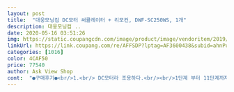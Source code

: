 ```yaml
---
layout: post 
title:  "대웅모닝컴 DC모터 써큘레이터 + 리모컨, DWF-SC250WS, 1개" 
description: 대웅모닝컴 ..
date: 2020-05-16 03:51:26 
img: https://static.coupangcdn.com/image/product/image/vendoritem/2019/07/30/3639100851/eb533b4f-b666-4d7d-99c9-6032d0bfff1c.jpg 
linkUrl: https://link.coupang.com/re/AFFSDP?lptag=AF3600438&subid=ahnPublicAsk&pageKey=83016691&itemId=263321957&vendorItemId=3639100851&traceid=V0-113-b23fe58c97106267 
categories: [1016] 
color: 4CAF50 
price: 77540 
author: Ask View Shop 
cont:  "●구매후기●<br/>1.<br/> DC모터라 조용하다.<br/><br/>1단계 부터 11단계까지 있으니... <br/> 마이크로 미풍부터 인가???<br/>2.<br/> 바람세기 조절이 1단부터 11단까지 있다.<br/><br/>2층 침대를 사용하는 아들 친구로 써큘레이터 하나 장만했습니다.<br/><br/>2층 침대에서 자는 아들을 위해 구매해 놓고는 작동 테스트를 하면서 까먹었습니다.<br/><br/>2층 침대에서 자는 아들을 위해 구입한 제품인데 공기순환 겸 선풍기대용으로 이제품 적극 추천합니다.<br/><br/>3.<br/> 기본적인 선풍기 기능이 있다.<br/> (수면풍/자연풍/타이머)<br/>3단의 경우에는 조금 추우면 한단계 낮추면 또 덥고.<br/>.<br/> 어중간할때가 많았거든요.<br/><br/>4.<br/> 추가적인 기능도 있다.<br/> (잠금/마이세팅 안심온도)<br/>5.<br/> 리모컨 기능이 있다.<br/><br/>6.<br/> 선풍기형 써큘레이터이며 높이조절과 좌우회전 상하각도 90도 조절이 가능하다.<br/><br/>7.<br/> 어댑터 형식으로 나중에 보관할때 선 정리가 유용하다.<br/><br/>8.<br/> 디자인이 깔끔하고 심플해서 예쁘다.<br/> (특히 LED / LED 불빛 끄고 켜고 가능해요.<br/>)<br/>90도까지 헤드부분이 움직인다는 사실!<br/>DC는 달라도 뭔가 다른가 싶네요.<br/> 정말 써보시면 알겠지만 너무 조용하고 좋아요.<br/>.<br/><br/>DC모터 선풍기는 처음 구매해보는데 정말 신세계에요.<br/>.<br/><br/>DC모터가 BLDC라고 드라이어에만 있는지 알았는데 선풍기에도 있고.<br/>.<br/>ㅎㅎ<br/>E.<br/>T모르세요? 당신은 신세대... <br/>YOU WIN!!!<br/>ㅎ 무식한 소리네요<br/>걱정이 무색할 정도로 정말 조용합니다.<br/><br/>겨울에 환기 어려울때, 따뜻한 공기 순환할때도 쓴다는군요 황사 미세먼지땜시 환기 못할때도 좋겠군요<br/>고모로서 어른노릇 제대로 하는거  같아서  기분이 좋네요<br/>그런데, 생긴게 꼭 고개를 쑥 내밀고 있는 E.<br/>T같습니다.<br/><br/>그리고 리모컨도 멀리서도 잘 인식되고 힘 안들이고 눌러도 잘 작동되네요.<br/><br/>그리고 상하각도 조절이 정말 제대로 위로 90도로 되니까 좋아요.<br/><br/>근데 선풍기와 써큘레이터  뭐가 다를까요<br/>근데 이건 11단까지 있어서 다양한 바람 조절이 가능해서 좋아요!ㅎㅎㅎ<br/>더 만족할지는 울 조카님 써보고 얘기해주겠죠<br/>디자인도 고급지고.<br/>.<br/> 무엇보다 최고 장점은<br/>리모컨까지 있어서 더 좋네요<br/>리모컨도 생각보다 먼 거리에서 작동하네요.<br/><br/>리모콘에 램프기능이 있어 잠잘때 작은 불빛도 허용하지 않아  숙면을 취할수 있겠군요<br/>리모콘으로 바람세기 11단까지 조절가능하고 좌우회전기능 80도까지있고  수면풍 자연풍 일반으로 조절가능하고 타이머  8시간까지  가능  마이세팅 메모리기능이 있어 코드를 빼지 않음 전에 사용했던 것을 기억하여 켜지네요  안전온도기능이 있어 실내온도가 21도 이하로 떨어지면 자동으로 꺼진다네요 ㅎ 똑똑하네요<br/>몸체에 있는 스위치말고 동그란 LED창 있쟎아요.<br/><br/>무울로온 11단계는 당연히 소음이 있겠죠!<br/>미세먼지도 예민하고 깨끗한 공기가 넓게 퍼졌으면 좋겠어서 쓰고있는 공기청정기 옆이나 주변에 놓고 쓸거라서 산건데 정말 만족스러워요.<br/><br/>바람 단계도 1단에서 11단까지 있어서 정말 미세하게 조절 가능한게 가장 제 맘에 들어요.<br/><br/>바람도 미풍이 아니고 극초미풍부터 시작하는 것 같습니다.<br/><br/>배송 받아 담주에 가져다 주기전 확인 먼저 해봅니다<br/>사실 2층 침대에서 자는 아들 수면풍용으로 구매한거라 소음이 약간 걱정이 되었는데... <br/>.<br/><br/>상품검색을 해보고 사놓고도 고개를 내밀고 있는 모습에 약간 당황.<br/><br/>생각보다 사이즈가 아담합니다.<br/> 선풍기를 생각하면 안될듯!<br/>선풍기 용도로도 좋고, 써큘레이터 용도로도 좋고... <br/> 정말 두마리 토끼를 잡은 것 같네요!<br/>선풍기 조립시 은근히 스트레스 받았는데 이건 완성품으로 배송되어 좋네요.<br/><br/>선풍기는 가까이 넓게 바람을 보내고<br/>선풍기모양이라 선풍기만한 크기를 생각했는데 정말 아담합니다.<br/><br/>선풍기의 또다른 이름이 써큘레이터인줄 알았는데ᆢ<br/>선풍은 여름용이라면 써큘은 사계절용이라고 합니다<br/>설명서에도 안나와 있는 기능을 발견했습니다.<br/><br/>수동으로 할수있는것은 높이조절  상하회전기능이 90도까지 조절 됩니다<br/>써큘은 공기순환 역할이라고 하네요<br/>써큘은  멀리 좁게 보낸다고 하니 반드시 회전기능 써야겠군요<br/>써큘은  청소를 못한다던데 이제품은 드라이버 하나면 해결되는군요<br/>아맞다.<br/> 문을 받고는 안해봤습니다.<br/> 센스가 있었으니 안되겠죠?<br/>아이들 키우시는 부모님들에게도 좋을 것 같아요.<br/><br/>얼마전 써큘레이터라는걸 처음 접하고 추가 구매가 필요해 검색하던중 발견한 친구.<br/><br/>왜 설명서에도 광고에도 이건 빠졌는지 모르겠네요.<br/><br/>요즘은 모두가 스마트해져서 복잡하던데 이써큘은 복잡하진 않네요<br/>울 오빠 딸냄  독립한다고 하여 축하선물  뭐해줄까 했더니 써큘레이터  사달라고 해서 폭풍검색 했더니 가성비 훌륭한 대웅모닝컴 DC모터 써큘레이터가 포착됐어요<br/>이걸 발견한 포동포동한 우리 신랑손 특별출연!!!<br/>이것들이네요.<br/><br/>이게 다이얼로 기어를 넣는 랜드로버 차량 처럼 돌려서 기능 제어가 가능합니다.<br/><br/>이쁜 모양이 꼭 미니쿠페를 보는것 같습니다.<br/><br/>이제품을 선택한 이유가 몇가지 있었는데, 공기순환, 선풍기 대역, 그리고 저소음이었는데... <br/><br/>재미있어 리모콘 자꾸 작동해봅니다<br/>저희집에서 테스트 가능한 거리가 5M 정도 인데 정상작동하네요.<br/><br/>정말 괜히 DC모터 선풍기라면서 모터를 강조하고 비싸게 파는지 알 것 같아요<br/>정말 만족스럽습니다^.<br/>^<br/>정말 소음이 없어요.<br/>.<br/> 물론 가격이 일반 선풍기보다 조금 더 비싸긴한데 그래도 잘 산 것 같아요ㅎㅎ<br/>제품설명서를 참고하세요<br/>제품에 만족합니다<br/>제품의 망 아랫부분을 보면 나사가 있는데 그걸돌려 풀면 분리가 되어 청소를 하면 되는군요<br/>조립할려고 드라이브 먼저 챙겨놨는데... <br/> 조립된 상태로 포장이 되어있네요.<br/><br/>참!!!!!!!!!!!!<br/>처음 박스를 개봉하고 잠깐 당황했습니다.<br/><br/>카페나 조용한 곳에서 사용하시는것도 좋을 것 같구요.<br/> 사무실 같은데두요ㅎㅎ<br/>터치도 잘 되고 LED로 표기되서 고급스럽고 보기도 깔끔하고 예뻐요.<br/><br/>하여간 소음과 바람세기가 제일 만족입니다.<br/><br/>하지만 헤드부분을 움직여 보고서야 아! 기억이 났습니다.<br/><br/>혹시 궁금하신분 테스트 한번 해보고 알려주세요.<br/>ㅋㅋㅋ<br/>" 
---
```

